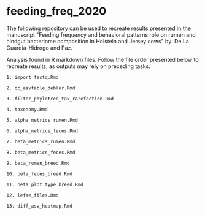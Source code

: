 # feeding_freq_2020

The following repository can be used to recreate results presented in the manuscript 
"Feeding frequency and behavioral patterns role on rumen and hindgut bacteriome composition 
in Holstein and Jersey cows" by: De La Guardia-Hidrogo and Paz. 

Analysis found in R markdown files. Follow the file order presented below to recreate results, 
as outputs may rely on preceding tasks. 

```
1. import_fastq.Rmd

2. qc_asvtable_deblur.Rmd

3. filter_phylotree_tax_rarefaction.Rmd

4. taxonomy.Rmd

5. alpha_metrics_rumen.Rmd

6. alpha_metrics_feces.Rmd

7. beta_metrics_rumen.Rmd

8. beta_metrics_feces.Rmd

9. beta_rumen_breed.Rmd

10. beta_feces_breed.Rmd

11. beta_plot_type_breed.Rmd

12. lefse_files.Rmd

13. diff_asv_heatmap.Rmd
```